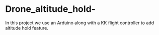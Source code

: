 # Drone_altitude_hold-
In this project we use an Arduino along with a KK flight controller to  add altitude hold feature.
